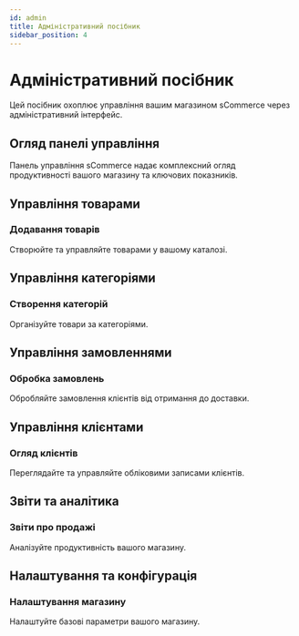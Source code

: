 ```yaml
---
id: admin
title: Адміністративний посібник
sidebar_position: 4
---
```


# Адміністративний посібник

Цей посібник охоплює управління вашим магазином sCommerce через адміністративний інтерфейс.

## Огляд панелі управління

Панель управління sCommerce надає комплексний огляд продуктивності вашого магазину та ключових показників.

## Управління товарами

### Додавання товарів

Створюйте та управляйте товарами у вашому каталозі.

## Управління категоріями

### Створення категорій

Організуйте товари за категоріями.

## Управління замовленнями

### Обробка замовлень

Обробляйте замовлення клієнтів від отримання до доставки.

## Управління клієнтами

### Огляд клієнтів

Переглядайте та управляйте обліковими записами клієнтів.

## Звіти та аналітика

### Звіти про продажі

Аналізуйте продуктивність вашого магазину.

## Налаштування та конфігурація

### Налаштування магазину

Налаштуйте базові параметри вашого магазину.

